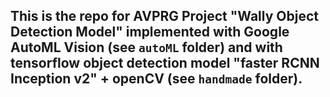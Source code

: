 ## This is the repo for AVPRG Project "Wally Object Detection Model" implemented with Google AutoML Vision (see `autoML` folder) and with tensorflow object detection model "faster RCNN Inception v2" + openCV (see `handmade` folder). 
